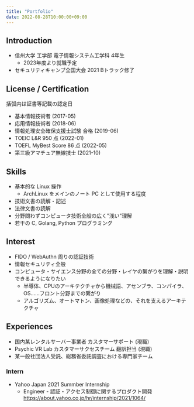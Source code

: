 ```yaml
---
title: "Portfolio"
date: 2022-08-28T10:00:00+09:00
---
```


## Introduction

* 信州大学 工学部 電子情報システム工学科 4年生
  * 2023年度より就職予定
* セキュリティキャンプ全国大会 2021 Bトラック修了

## License / Certification
括弧内は証書等記載の認定日

* 基本情報技術者 (2017-05)
* 応用情報技術者 (2018-06)
* 情報処理安全確保支援士試験 合格 (2019-06)
* TOEIC L&R 950 点 (2022-01)
* TOEFL MyBest Score 86 点 (2022-05)
* 第三級アマチュア無線技士 (2021-10)

## Skills
* 基本的な Linux 操作
  * ArchLinux をメインのノート PC として使用する程度
* 技術文書の読解・記述
* 法律文書の読解
* 分野問わずコンピュータ技術全般の広く"浅い"理解
* 若干の C, Golang, Python プログラミング

## Interest
* FIDO / WebAuthn 周りの認証技術
* 情報セキュリティ全般
* コンピュータ・サイエンス分野の全ての分野・レイヤの繋がりを理解・説明できるようになりたい
  * 半導体、CPUのアーキテクチャから機械語、アセンブラ、コンパイラ、OS……フロント分野までの繋がり
  * アルゴリズム、オートマトン、画像処理などの、それを支えるアーキテクチャ

## Experiences

* 国内某レンタルサーバー事業者 カスタマーサポート (現職)
* Psychic VR Lab カスタマーサクセスチーム 翻訳担当 (現職)
* 某一般社団法人受託、総務省委託調査における専門家チーム

### Intern
* Yahoo Japan 2021 Summber Internship
  * Engineer - 認証・アクセス制御に関するプロダクト開発
  https://about.yahoo.co.jp/hr/internship/2021/1064/
